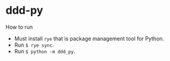 # ddd-py

How to run
- Must install `rye` that is package management tool for Python.
- Run `$ rye sync`.
- Run `$ python -m ddd_py`.